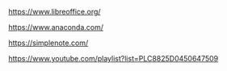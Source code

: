 https://www.libreoffice.org/


https://www.anaconda.com/



https://simplenote.com/



https://www.youtube.com/playlist?list=PLC8825D0450647509



